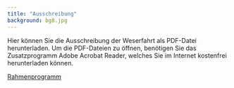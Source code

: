 ```yaml
---
title: "Ausschreibung"
background: bg8.jpg
---
```

Hier können Sie die  Ausschreibung der Weserfahrt als PDF-Datei herunterladen.
Um die PDF-Dateien zu öffnen, benötigen Sie das Zusatzprogramm Adobe Acrobat Reader, welches Sie im Internet kostenfrei herunterladen können.

<a href="/assets/images/rahmenprogramm_weserfahrt_2017.pdf" class="btn btn-outline-inverse btn-sm">Rahmenprogramm</a>
